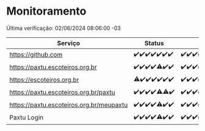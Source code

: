 # Monitoramento

Última verificação: 02/06/2024 08:06:00 -03

|Serviço|Status|Últimas 24h|
|---|---|---|
|https://github.com|<span title="2024-05-26: OK=24">✔️</span><span title="2024-05-27: OK=24">✔️</span><span title="2024-05-28: OK=24">✔️</span><span title="2024-05-29: OK=24">✔️</span><span title="2024-05-30: OK=24">✔️</span><span title="2024-05-31: OK=24">✔️</span><span title="2024-06-01: OK=11">✔️</span>|<span title="01/06/2024 08:07:00 -03 : 200">✔️</span><span title="01/06/2024 09:11:00 -03 : 200">✔️</span><span title="01/06/2024 10:06:00 -03 : 200">✔️</span><span title="01/06/2024 11:06:00 -03 : 200">✔️</span><span title="01/06/2024 12:05:00 -03 : 200">✔️</span><span title="01/06/2024 13:07:00 -03 : 200">✔️</span><span title="01/06/2024 14:04:00 -03 : 200">✔️</span><span title="01/06/2024 15:08:00 -03 : 200">✔️</span><span title="01/06/2024 16:07:00 -03 : 200">✔️</span><span title="01/06/2024 17:06:00 -03 : 200">✔️</span><span title="01/06/2024 18:06:00 -03 : 200">✔️</span><span title="01/06/2024 19:05:00 -03 : 200">✔️</span><span title="01/06/2024 20:07:00 -03 : 200">✔️</span><span title="01/06/2024 21:35:00 -03 : 200">✔️</span><span title="01/06/2024 22:55:00 -03 : 200">✔️</span><span title="01/06/2024 23:27:00 -03 : 200">✔️</span><span title="02/06/2024 00:08:00 -03 : 200">✔️</span><span title="02/06/2024 01:08:00 -03 : 200">✔️</span><span title="02/06/2024 02:06:00 -03 : 200">✔️</span><span title="02/06/2024 03:10:00 -03 : 200">✔️</span><span title="02/06/2024 04:07:00 -03 : 200">✔️</span><span title="02/06/2024 05:08:00 -03 : 200">✔️</span><span title="02/06/2024 06:06:00 -03 : 200">✔️</span><span title="02/06/2024 07:06:00 -03 : 200">✔️</span><span title="02/06/2024 08:05:00 -03 : 200">✔️</span>|
|https://paxtu.escoteiros.org.br|<span title="2024-05-26: OK=24">✔️</span><span title="2024-05-27: OK=24">✔️</span><span title="2024-05-28: OK=24">✔️</span><span title="2024-05-29: OK=24">✔️</span><span title="2024-05-30: OK=22, Falhas=2">⚠️</span><span title="2024-05-31: OK=24">✔️</span><span title="2024-06-01: OK=11">✔️</span>|<span title="01/06/2024 08:07:00 -03 : 200">✔️</span><span title="01/06/2024 09:11:00 -03 : 200">✔️</span><span title="01/06/2024 10:06:00 -03 : 200">✔️</span><span title="01/06/2024 11:06:00 -03 : 200">✔️</span><span title="01/06/2024 12:05:00 -03 : 200">✔️</span><span title="01/06/2024 13:07:00 -03 : 200">✔️</span><span title="01/06/2024 14:04:00 -03 : 200">✔️</span><span title="01/06/2024 15:08:00 -03 : 200">✔️</span><span title="01/06/2024 16:07:00 -03 : 200">✔️</span><span title="01/06/2024 17:06:00 -03 : 200">✔️</span><span title="01/06/2024 18:06:00 -03 : 200">✔️</span><span title="01/06/2024 19:05:00 -03 : 200">✔️</span><span title="01/06/2024 20:07:00 -03 : 200">✔️</span><span title="01/06/2024 21:35:00 -03 : 200">✔️</span><span title="01/06/2024 22:55:00 -03 : 200">✔️</span><span title="01/06/2024 23:27:00 -03 : 200">✔️</span><span title="02/06/2024 00:08:00 -03 : 200">✔️</span><span title="02/06/2024 01:08:00 -03 : 200">✔️</span><span title="02/06/2024 02:06:00 -03 : 200">✔️</span><span title="02/06/2024 03:10:00 -03 : 200">✔️</span><span title="02/06/2024 04:07:00 -03 : 200">✔️</span><span title="02/06/2024 05:08:00 -03 : 200">✔️</span><span title="02/06/2024 06:06:00 -03 : 200">✔️</span><span title="02/06/2024 07:06:00 -03 : 200">✔️</span><span title="02/06/2024 08:05:00 -03 : 200">✔️</span>|
|https://escoteiros.org.br|<span title="2024-05-26: OK=23, Falhas=1">⚠️</span><span title="2024-05-27: OK=24">✔️</span><span title="2024-05-28: OK=24">✔️</span><span title="2024-05-29: OK=24">✔️</span><span title="2024-05-30: OK=24">✔️</span><span title="2024-05-31: OK=24">✔️</span><span title="2024-06-01: OK=11">✔️</span>|<span title="01/06/2024 08:07:00 -03 : 200">✔️</span><span title="01/06/2024 09:11:00 -03 : 200">✔️</span><span title="01/06/2024 10:06:00 -03 : 200">✔️</span><span title="01/06/2024 11:06:00 -03 : 200">✔️</span><span title="01/06/2024 12:05:00 -03 : 200">✔️</span><span title="01/06/2024 13:07:00 -03 : 200">✔️</span><span title="01/06/2024 14:04:00 -03 : 200">✔️</span><span title="01/06/2024 15:08:00 -03 : 200">✔️</span><span title="01/06/2024 16:07:00 -03 : 200">✔️</span><span title="01/06/2024 17:06:00 -03 : 200">✔️</span><span title="01/06/2024 18:06:00 -03 : 200">✔️</span><span title="01/06/2024 19:05:00 -03 : 200">✔️</span><span title="01/06/2024 20:07:00 -03 : 200">✔️</span><span title="01/06/2024 21:35:00 -03 : 200">✔️</span><span title="01/06/2024 22:55:00 -03 : 200">✔️</span><span title="01/06/2024 23:27:00 -03 : 200">✔️</span><span title="02/06/2024 00:08:00 -03 : 200">✔️</span><span title="02/06/2024 01:08:00 -03 : 200">✔️</span><span title="02/06/2024 02:06:00 -03 : 200">✔️</span><span title="02/06/2024 03:10:00 -03 : 200">✔️</span><span title="02/06/2024 04:07:00 -03 : 200">✔️</span><span title="02/06/2024 05:08:00 -03 : 200">✔️</span><span title="02/06/2024 06:06:00 -03 : 200">✔️</span><span title="02/06/2024 07:06:00 -03 : 200">✔️</span><span title="02/06/2024 08:05:00 -03 : 200">✔️</span>|
|https://paxtu.escoteiros.org.br/paxtu|<span title="2024-05-26: OK=24">✔️</span><span title="2024-05-27: OK=24">✔️</span><span title="2024-05-28: OK=24">✔️</span><span title="2024-05-29: OK=24">✔️</span><span title="2024-05-30: OK=22, Falhas=2">⚠️</span><span title="2024-05-31: OK=23, Falhas=1">⚠️</span><span title="2024-06-01: OK=11">✔️</span>|<span title="01/06/2024 08:07:00 -03 : 200">✔️</span><span title="01/06/2024 09:11:00 -03 : 200">✔️</span><span title="01/06/2024 10:06:00 -03 : 200">✔️</span><span title="01/06/2024 11:06:00 -03 : 200">✔️</span><span title="01/06/2024 12:05:00 -03 : 200">✔️</span><span title="01/06/2024 13:07:00 -03 : 200">✔️</span><span title="01/06/2024 14:04:00 -03 : 200">✔️</span><span title="01/06/2024 15:08:00 -03 : 200">✔️</span><span title="01/06/2024 16:07:00 -03 : 200">✔️</span><span title="01/06/2024 17:06:00 -03 : 200">✔️</span><span title="01/06/2024 18:06:00 -03 : 200">✔️</span><span title="01/06/2024 19:05:00 -03 : 200">✔️</span><span title="01/06/2024 20:07:00 -03 : 200">✔️</span><span title="01/06/2024 21:35:00 -03 : 200">✔️</span><span title="01/06/2024 22:55:00 -03 : 200">✔️</span><span title="01/06/2024 23:27:00 -03 : 200">✔️</span><span title="02/06/2024 00:08:00 -03 : 200">✔️</span><span title="02/06/2024 01:08:00 -03 : 200">✔️</span><span title="02/06/2024 02:06:00 -03 : 200">✔️</span><span title="02/06/2024 03:10:00 -03 : 200">✔️</span><span title="02/06/2024 04:07:00 -03 : 200">✔️</span><span title="02/06/2024 05:08:00 -03 : 200">✔️</span><span title="02/06/2024 06:06:00 -03 : 200">✔️</span><span title="02/06/2024 07:06:00 -03 : 200">✔️</span><span title="02/06/2024 08:06:00 -03 : 200">✔️</span>|
|https://paxtu.escoteiros.org.br/meupaxtu|<span title="2024-05-26: OK=24">✔️</span><span title="2024-05-27: OK=24">✔️</span><span title="2024-05-28: OK=24">✔️</span><span title="2024-05-29: OK=24">✔️</span><span title="2024-05-30: OK=22, Falhas=2">⚠️</span><span title="2024-05-31: OK=24">✔️</span><span title="2024-06-01: OK=11">✔️</span>|<span title="01/06/2024 08:07:00 -03 : 200">✔️</span><span title="01/06/2024 09:11:00 -03 : 200">✔️</span><span title="01/06/2024 10:06:00 -03 : 200">✔️</span><span title="01/06/2024 11:06:00 -03 : 200">✔️</span><span title="01/06/2024 12:05:00 -03 : 200">✔️</span><span title="01/06/2024 13:07:00 -03 : 200">✔️</span><span title="01/06/2024 14:04:00 -03 : 200">✔️</span><span title="01/06/2024 15:08:00 -03 : 200">✔️</span><span title="01/06/2024 16:07:00 -03 : 200">✔️</span><span title="01/06/2024 17:06:00 -03 : 200">✔️</span><span title="01/06/2024 18:06:00 -03 : 200">✔️</span><span title="01/06/2024 19:05:00 -03 : 200">✔️</span><span title="01/06/2024 20:07:00 -03 : 200">✔️</span><span title="01/06/2024 21:35:00 -03 : 200">✔️</span><span title="01/06/2024 22:55:00 -03 : 200">✔️</span><span title="01/06/2024 23:27:00 -03 : 200">✔️</span><span title="02/06/2024 00:08:00 -03 : 200">✔️</span><span title="02/06/2024 01:08:00 -03 : 200">✔️</span><span title="02/06/2024 02:06:00 -03 : 200">✔️</span><span title="02/06/2024 03:10:00 -03 : 200">✔️</span><span title="02/06/2024 04:07:00 -03 : 200">✔️</span><span title="02/06/2024 05:08:00 -03 : 200">✔️</span><span title="02/06/2024 06:06:00 -03 : 200">✔️</span><span title="02/06/2024 07:06:00 -03 : 200">✔️</span><span title="02/06/2024 08:06:00 -03 : 200">✔️</span>|
|Paxtu Login|<span title="2024-05-26: OK=24">✔️</span><span title="2024-05-27: OK=24">✔️</span><span title="2024-05-28: OK=24">✔️</span><span title="2024-05-29: OK=24">✔️</span><span title="2024-05-30: OK=22, Falhas=2">⚠️</span><span title="2024-05-31: OK=24">✔️</span><span title="2024-06-01: OK=11">✔️</span>|<span title="01/06/2024 08:07:00 -03 : 200">✔️</span><span title="01/06/2024 09:11:00 -03 : 200">✔️</span><span title="01/06/2024 10:06:00 -03 : 200">✔️</span><span title="01/06/2024 11:06:00 -03 : 200">✔️</span><span title="01/06/2024 12:05:00 -03 : 200">✔️</span><span title="01/06/2024 13:07:00 -03 : 200">✔️</span><span title="01/06/2024 14:04:00 -03 : 200">✔️</span><span title="01/06/2024 15:08:00 -03 : 200">✔️</span><span title="01/06/2024 16:07:00 -03 : 200">✔️</span><span title="01/06/2024 17:06:00 -03 : 200">✔️</span><span title="01/06/2024 18:06:00 -03 : 200">✔️</span><span title="01/06/2024 19:05:00 -03 : 200">✔️</span><span title="01/06/2024 20:07:00 -03 : 200">✔️</span><span title="01/06/2024 21:35:00 -03 : 200">✔️</span><span title="01/06/2024 22:55:00 -03 : 200">✔️</span><span title="01/06/2024 23:27:00 -03 : 200">✔️</span><span title="02/06/2024 00:08:00 -03 : 200">✔️</span><span title="02/06/2024 01:08:00 -03 : 200">✔️</span><span title="02/06/2024 02:06:00 -03 : 200">✔️</span><span title="02/06/2024 03:10:00 -03 : 200">✔️</span><span title="02/06/2024 04:07:00 -03 : 200">✔️</span><span title="02/06/2024 05:08:00 -03 : 200">✔️</span><span title="02/06/2024 06:06:00 -03 : 200">✔️</span><span title="02/06/2024 07:06:00 -03 : 200">✔️</span><span title="02/06/2024 08:06:00 -03 : 200">✔️</span>|

